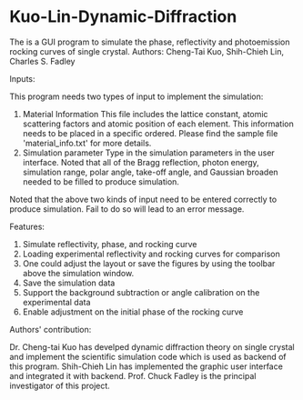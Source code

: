 # Kuo-Lin-Dynamic-Diffraction
The is a GUI program to simulate the phase, reflectivity and photoemission rocking curves of single crystal.
Authors: Cheng-Tai Kuo, Shih-Chieh Lin, Charles S. Fadley

Inputs:

This program needs two types of input to implement the simulation:
1. Material Information
This file includes the lattice constant, atomic scattering factors and atomic position of each element.
This information needs to be placed in a specific ordered. Please find the sample file 'material_info.txt' for more details.
2. Simulation parameter
Type in the simulation parameters in the user interface.
Noted that all of the Bragg reflection, photon energy, simulation range, polar angle, take-off angle, and Gaussian broaden needed to be filled to produce simulation.

Noted that the above two kinds of input need to be entered correctly to produce simulation. Fail to do so will lead to an error message.

Features:
1. Simulate reflectivity, phase, and rocking curve 
2. Loading experimental reflectivity and rocking curves for comparison
3. One could adjust the layout or save the figures by using the toolbar above the simulation window.  
4. Save the simulation data 
5. Support the background subtraction or angle calibration on the experimental data
6. Enable adjustment on the initial phase of the rocking curve 


Authors' contribution:

Dr. Cheng-tai Kuo has develped dynamic diffraction theory on single crystal and implement the scientific simulation code which is used as backend of this program.
Shih-Chieh Lin has implemented the graphic user interface and integrated it with backend.
Prof. Chuck Fadley is the principal investigator of this project.
